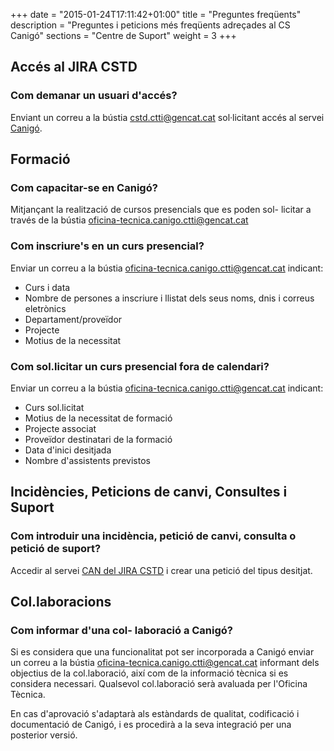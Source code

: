 +++
date        = "2015-01-24T17:11:42+01:00"
title       = "Preguntes freqüents"
description = "Preguntes i peticions més freqüents adreçades al CS Canigó"
sections    = "Centre de Suport"
weight		= 3
+++

## Accés al JIRA CSTD

### Com demanar un usuari d'accés?
Enviant un correu a la bústia <cstd.ctti@gencat.cat> sol·licitant accés al servei [Canigó](https://cstd.ctti.gencat.cat/jiracstd/projects/CAN).

## Formació
### Com capacitar-se en Canigó?
Mitjançant la realització de cursos presencials que es poden sol- licitar a través de la bústia <oficina-tecnica.canigo.ctti@gencat.cat>

### Com inscriure's en un curs presencial?
Enviar un correu a la bústia <oficina-tecnica.canigo.ctti@gencat.cat> indicant:

- Curs i data
- Nombre de persones a inscriure i llistat dels seus noms, dnis i correus eletrònics
- Departament/proveïdor
- Projecte
- Motius de la necessitat

### Com sol.licitar un curs presencial fora de calendari?
Enviar un correu a la bústia <oficina-tecnica.canigo.ctti@gencat.cat> indicant:

- Curs sol.licitat
- Motius de la necessitat de formació
- Projecte associat
- Proveïdor destinatari de la formació
- Data d'inici desitjada
- Nombre d'assistents previstos

## Incidències, Peticions de canvi, Consultes i Suport
### Com introduir una incidència, petició de canvi, consulta o petició de suport?
Accedir al servei [CAN del JIRA CSTD](https://cstd.ctti.gencat.cat/jiracstd/browse/CAN) i crear una petició del tipus desitjat.

## Col.laboracions
### Com informar d'una col- laboració a Canigó?
Si es considera que una funcionalitat pot ser incorporada a Canigó enviar un correu a la bústia <oficina-tecnica.canigo.ctti@gencat.cat> informant dels objectius de la col.laboració, així com de la informació tècnica si es considera necessari. Qualsevol col.laboració serà avaluada per l'Oficina Tècnica.

En cas d'aprovació s'adaptarà als estàndards de qualitat, codificació i documentació de Canigó, i es procedirà a la seva integració per una posterior versió.

